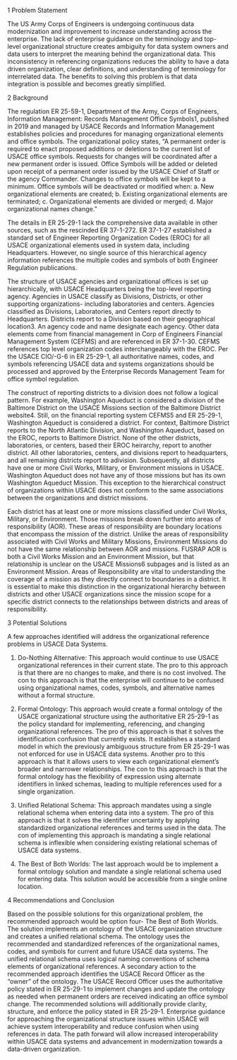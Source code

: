 1 Problem Statement

The US Army Corps of Engineers is undergoing continuous data modernization and improvement to increase understanding across the enterprise. The lack of enterprise guidance on the terminology and top-level organizational structure creates ambiguity for data system owners and data users to interpret the meaning behind the organizational data. This inconsistency in referencing organizations reduces the ability to have a data driven organization, clear definitions, and understanding of terminology for interrelated data. The benefits to solving this problem is that data integration is possible and becomes greatly simplified.

2 Background

The regulation ER 25-59-1, Department of the Army, Corps of Engineers, Information Management: Records Management Office Symbols1, published in 2019 and managed by USACE Records and Information Management establishes policies and procedures for managing organizational elements and office symbols. The organizational policy states, “A permanent order is required to enact proposed additions or deletions to the current list of USACE office symbols. Requests for changes will be coordinated after a new permanent order is issued. Office Symbols will be added or deleted upon receipt of a permanent order issued by the USACE Chief of Staff or the agency Commander. Changes to office symbols will be kept to a minimum. Office symbols will be deactivated or modified when: a. New organizational elements are created; b. Existing organizational elements are terminated; c. Organizational elements are divided or merged; d. Major organizational names change.”

The details in ER 25-29-1 lack the comprehensive data available in other sources, such as the rescinded ER 37-1-272. ER 37-1-27 established a standard set of Engineer Reporting Organization Codes (EROC) for all USACE organizational elements used in system data, including Headquarters. However, no single source of this hierarchical agency information references the multiple codes and symbols of both Engineer Regulation publications.

The structure of USACE agencies and organizational offices is set up hierarchically, with USACE Headquarters being the top-level reporting agency. Agencies in USACE classify as Divisions, Districts, or other supporting organizations- including laboratories and centers. Agencies classified as Divisions, Laboratories, and Centers report directly to Headquarters. Districts report to a Division based on their geographical location3. An agency code and name designate each agency. Other data elements come from financial management in Corp of Engineers Financial Management System (CEFMS) and are referenced in ER 37-1-30. CEFMS references top level organization codes interchangeably with the EROC. Per the USACE CIO/-G-6 in ER 25-29-1, all authoritative names, codes, and symbols referencing USACE data and systems organizations should be processed and approved by the Enterprise Records Management Team for office symbol regulation.

The construct of reporting districts to a division does not follow a logical pattern. For example, Washington Aqueduct is considered a division of the Baltimore District on the USACE Missions section of the Baltimore District website4. Still, on the financial reporting system CEFMS5 and ER 25-29-1, Washington Aqueduct is considered a district. For context, Baltimore District reports to the North Atlantic Division, and Washington Aqueduct, based on the EROC, reports to Baltimore District. None of the other districts, laboratories, or centers, based their EROC heirarchy, report to another district. All other laboratories, centers, and divisions report to headquarters, and all remaining districts report to adivision. Subsequently, all districts have one or more Civil Works, Military, or Environment missions in USACE. Washington Aqueduct does not have any of those missions but has its own Washington Aqueduct Mission. This exception to the hierarchical construct of organizations within USACE does not conform to the same associations between the organizations and district missions.

Each district has at least one or more missions classified under Civil Works, Military, or Environment. Those missions break down further into areas of responsibility (AOR). These areas of responsibility are boundary locations that encompass the mission of the district. Unlike the areas of responsibility associated with Civil Works and Military Missions, Environment Missions do not have the same relationship between AOR and missions. FUSRAP AOR is both a Civil Works Mission and an Environment Mission, but that relationship is unclear on the USACE Missions6 subpages and is listed as an Environment Mission. Areas of Responsibility are vital to understanding the coverage of a mission as they directly connect to boundaries in a district. It is essential to make this distinction in the organizational hierarchy between districts and other USACE organizations since the mission scope for a specific district connects to the relationships between districts and areas of responsibility.

3 Potential Solutions

A few approaches identified will address the organizational reference problems in USACE Data Systems.

1. Do-Nothing Alternative: This approach would continue to use USACE organizational references in their current state. The pro to this approach is that there are no changes to make, and there is no cost involved. The con to this approach is that the enterprise will continue to be confused using organizational names, codes, symbols, and alternative names without a formal structure.

2. Formal Ontology: This approach would create a formal ontology of the USACE organizational structure using the authoritative ER 25-29-1 as the policy standard for implementing, referencing, and changing organizational references. The pro of this approach is that it solves the identification confusion that currently exists. It establishes a standard model in which the previously ambiguous structure from ER 25-29-1 was not enforced for use in USACE data systems. Another pro to this approach is that it allows users to view each organizational element’s broader and narrower relationships. The con to this approach is that the formal ontology has the flexibility of expression using alternate identifiers in linked schemas, leading to multiple references used for a single organization.

3. Unified Relational Schema: This approach mandates using a single relational schema when entering data into a system. The pro of this approach is that it solves the identifier uncertainty by applying standardized organizational references and terms used in the data. The con of implementing this approach is mandating a single relational schema is inflexible when considering existing relational schemas of USACE data systems.

4. The Best of Both Worlds: The last approach would be to implement a formal ontology solution and mandate a single relational schema used for entering data. This solution would be accessible from a single online location.

4 Recommendations and Conclusion

Based on the possible solutions for this organizational problem, the recommended approach would be option four- The Best of Both Worlds. The solution implements an ontology of the USACE organization structure and creates a unified relational schema. The ontology uses the recommended and standardized references of the organizational names, codes, and symbols for current and future USACE data systems. The unified relational schema uses logical naming conventions of schema elements of organizational references. A secondary action to the recommended approach identifies the USACE Record Officer as the “owner” of the ontology. The USACE Record Officer uses the authoritative policy stated in ER 25-29-1 to implement changes and update the ontology as needed when permanent orders are received indicating an office symbol change. The recommended solutions will additionally provide clarity, structure, and enforce the policy stated in ER 25-29-1. Enterprise guidance for approaching the organizational structure issues within USACE will achieve system interoperability and reduce confusion when using references in data. The path forward will allow increased interoperability within USACE data systems and advancement in modernization towards a data-driven organization.

